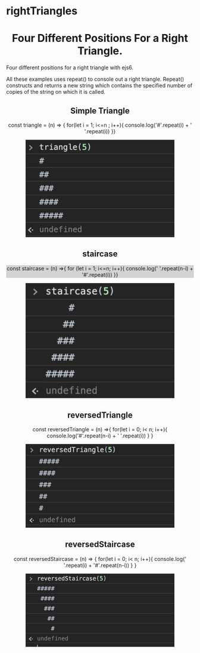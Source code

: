# rightTriangles

<h1 align ='center'><strong>Four Different Positions For a Right Triangle.</strong></h1>
Four different positions for a right triangle with ejs6. 

All these examples uses repeat() to console out a right triangle. 
Repeat() constructs and returns a new string which contains the specified number of copies of the string
on which it is called. 

<h2 align ='center'><strong> Simple Triangle </strong></h2>

<p align ='center'>const triangle = (n) => {
    for(let i = 1; i<=n ; i++){
        console.log('#'.repeat(i) + ' '.repeat(i))
}}</p>

<div align="center">
    <img src="images/simpleTri.png" width="400px"</img> 
</div>

<h2 align ='center'><strong> staircase </strong></h2>

<p align = 'center' style ='background-color:#d3d3d3'> const staircase = (n) =>{
    for (let i = 1; i<=n; i++){
        console.log(' '.repeat(n-i) + '#'.repeat(i))
}}</p>

<div align="center">
    <img src="images/staircase.png" width="400px"</img> 
</div>


<h2 align ='center'><strong> reversedTriangle </strong></h2>

<p align = 'center'> const reversedTriangle = (n) =>{
    for(let i = 0; i< n; i++){
        console.log('#'.repeat(n-i) + ' '.repeat(i))
    }
}</p>

<div align="center">
    <img src="images/reversedTri.png" width="400px"</img> 
</div>

<h2 align ='center'><strong> reversedStaircase </strong></h2>

<p align = 'center'> const reversedStaircase = (n) => {
    for(let i = 0; i< n; i++){
        console.log(' '.repeat(i) + '#'.repeat(n-i))
    }
}
</p>

<div align="center">
    <img src="images/reversedStair.png" width="400px"</img> 
</div>



